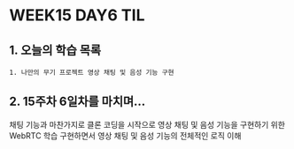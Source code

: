 # WEEK15 DAY6 TIL

## 1. 오늘의 학습 목록
```
1. 나만의 무기 프로젝트 영상 채팅 및 음성 기능 구현
```

## 2. 15주차 6일차를 마치며...
채팅 기능과 마찬가지로 클론 코딩을 시작으로 영상 채팅 및 음성 기능을 구현하기 위한 WebRTC 학습
구현하면서 영상 채팅 및 음성 기능의 전체적인 로직 이해